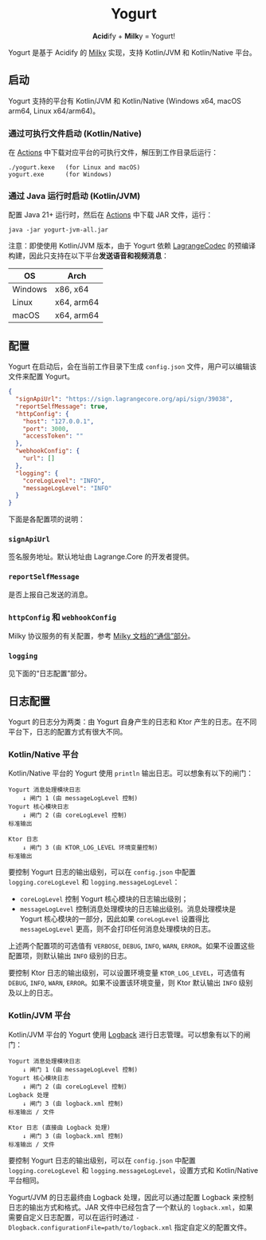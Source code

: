 <div align="center">

<h1>Yogurt</h1>

**Acid**ify + **Milk**y = Yogurt!

</div>

Yogurt 是基于 Acidify 的 [Milky](https://milky.ntqqrev.org/) 实现，支持 Kotlin/JVM 和 Kotlin/Native 平台。

## 启动

Yogurt 支持的平台有 Kotlin/JVM 和 Kotlin/Native (Windows x64, macOS arm64, Linux x64/arm64)。

### 通过可执行文件启动 (Kotlin/Native)

在 [Actions](https://github.com/LagrangeDev/acidify/actions/workflows/build-yogurt-native.yml)
中下载对应平台的可执行文件，解压到工作目录后运行：

```
./yogurt.kexe   (for Linux and macOS)
yogurt.exe      (for Windows)
```

### 通过 Java 运行时启动 (Kotlin/JVM)

配置 Java 21+ 运行时，然后在 [Actions](https://github.com/LagrangeDev/acidify/actions/workflows/build-yogurt-jvm.yml) 中下载
JAR 文件，运行：

```
java -jar yogurt-jvm-all.jar
```

注意：即使使用 Kotlin/JVM 版本，由于 Yogurt 依赖 [LagrangeCodec](https://github.com/LagrangeDev/LagrangeCodec)
的预编译构建，因此只支持在以下平台**发送语音和视频消息**：

| OS      | Arch       |
|---------|------------|
| Windows | x86, x64   |
| Linux   | x64, arm64 |
| macOS   | x64, arm64 |

## 配置

Yogurt 在启动后，会在当前工作目录下生成 `config.json` 文件，用户可以编辑该文件来配置 Yogurt。

```json
{
  "signApiUrl": "https://sign.lagrangecore.org/api/sign/39038",
  "reportSelfMessage": true,
  "httpConfig": {
    "host": "127.0.0.1",
    "port": 3000,
    "accessToken": ""
  },
  "webhookConfig": {
    "url": []
  },
  "logging": {
    "coreLogLevel": "INFO",
    "messageLogLevel": "INFO"
  }
}
```

下面是各配置项的说明：

### `signApiUrl`

签名服务地址。默认地址由 Lagrange.Core 的开发者提供。

### `reportSelfMessage`

是否上报自己发送的消息。

### `httpConfig` 和 `webhookConfig`

Milky 协议服务的有关配置，参考 [Milky 文档的“通信”部分](https://milky.ntqqrev.org/guide/communication)。

### `logging`

见下面的“日志配置”部分。

## 日志配置

Yogurt 的日志分为两类：由 Yogurt 自身产生的日志和 Ktor 产生的日志。在不同平台下，日志的配置方式有很大不同。

### Kotlin/Native 平台

Kotlin/Native 平台的 Yogurt 使用 `println` 输出日志。可以想象有以下的闸门：

```
Yogurt 消息处理模块日志
    ↓ 闸门 1 (由 messageLogLevel 控制)
Yogurt 核心模块日志
    ↓ 闸门 2 (由 coreLogLevel 控制)
标准输出
```

```
Ktor 日志
    ↓ 闸门 3 (由 KTOR_LOG_LEVEL 环境变量控制)
标准输出
```

要控制 Yogurt 日志的输出级别，可以在 `config.json` 中配置 `logging.coreLogLevel` 和 `logging.messageLogLevel`：

- `coreLogLevel` 控制 Yogurt 核心模块的日志输出级别；
- `messageLogLevel` 控制消息处理模块的日志输出级别。消息处理模块是 Yogurt 核心模块的一部分，因此如果 `coreLogLevel` 设置得比
  `messageLogLevel` 更高，则不会打印任何消息处理模块的日志。

上述两个配置项的可选值有 `VERBOSE`, `DEBUG`, `INFO`, `WARN`, `ERROR`。如果不设置这些配置项，则默认输出 `INFO` 级别的日志。

要控制 Ktor 日志的输出级别，可以设置环境变量 `KTOR_LOG_LEVEL`，可选值有 `DEBUG`, `INFO`, `WARN`, `ERROR`。如果不设置该环境变量，则
Ktor 默认输出 `INFO` 级别及以上的日志。

### Kotlin/JVM 平台

Kotlin/JVM 平台的 Yogurt 使用 [Logback](https://logback.qos.ch/) 进行日志管理。可以想象有以下的闸门：

```
Yogurt 消息处理模块日志
    ↓ 闸门 1 (由 messageLogLevel 控制)
Yogurt 核心模块日志
    ↓ 闸门 2 (由 coreLogLevel 控制)
Logback 处理
    ↓ 闸门 3 (由 logback.xml 控制)
标准输出 / 文件
```

```
Ktor 日志 (直接由 Logback 处理)
    ↓ 闸门 3 (由 logback.xml 控制)
标准输出 / 文件
```

要控制 Yogurt 日志的输出级别，可以在 `config.json` 中配置 `logging.coreLogLevel` 和 `logging.messageLogLevel`，设置方式和
Kotlin/Native 平台相同。

Yogurt/JVM 的日志最终由 Logback 处理，因此可以通过配置 Logback 来控制日志的输出方式和格式。JAR 文件中已经包含了一个默认的
`logback.xml`，如果需要自定义日志配置，可以在运行时通过 `-Dlogback.configurationFile=path/to/logback.xml` 指定自定义的配置文件。
